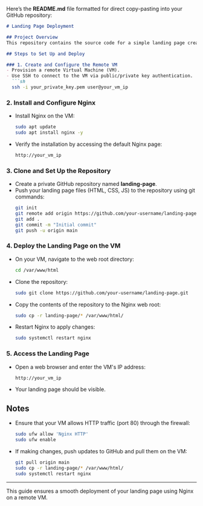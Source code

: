 Here’s the **README.md** file formatted for direct copy-pasting into your GitHub repository:  

```md
# Landing Page Deployment

## Project Overview
This repository contains the source code for a simple landing page created using HTML, CSS, and JavaScript. The landing page is deployed on an Nginx web server hosted on a remote VM.

## Steps to Set Up and Deploy

### 1. Create and Configure the Remote VM
- Provision a remote Virtual Machine (VM).
- Use SSH to connect to the VM via public/private key authentication.
  ```sh
  ssh -i your_private_key.pem user@your_vm_ip
  ```

### 2. Install and Configure Nginx
- Install Nginx on the VM:
  ```sh
  sudo apt update
  sudo apt install nginx -y
  ```
- Verify the installation by accessing the default Nginx page:
  ```sh
  http://your_vm_ip
  ```

### 3. Clone and Set Up the Repository
- Create a private GitHub repository named **landing-page**.
- Push your landing page files (HTML, CSS, JS) to the repository using git commands:
  ```sh
  git init
  git remote add origin https://github.com/your-username/landing-page.git
  git add .
  git commit -m "Initial commit"
  git push -u origin main
  ```

### 4. Deploy the Landing Page on the VM
- On your VM, navigate to the web root directory:
  ```sh
  cd /var/www/html
  ```
- Clone the repository:
  ```sh
  sudo git clone https://github.com/your-username/landing-page.git
  ```
- Copy the contents of the repository to the Nginx web root:
  ```sh
  sudo cp -r landing-page/* /var/www/html/
  ```
- Restart Nginx to apply changes:
  ```sh
  sudo systemctl restart nginx
  ```

### 5. Access the Landing Page
- Open a web browser and enter the VM's IP address:
  ```sh
  http://your_vm_ip
  ```
- Your landing page should be visible.

## Notes
- Ensure that your VM allows HTTP traffic (port 80) through the firewall:
  ```sh
  sudo ufw allow 'Nginx HTTP'
  sudo ufw enable
  ```
- If making changes, push updates to GitHub and pull them on the VM:
  ```sh
  git pull origin main
  sudo cp -r landing-page/* /var/www/html/
  sudo systemctl restart nginx
  ```



---
This guide ensures a smooth deployment of your landing page using Nginx on a remote VM.
```

